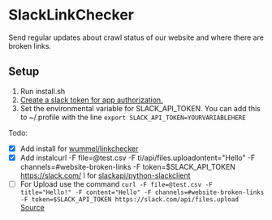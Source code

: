# SlackLinkChecker

Send regular updates about crawl status of our website and where there are broken links.

## Setup
1. Run install.sh
2. [Create a slack token for app authorization. ](https://get.slack.help/hc/en-us/articles/215770388-Create-and-regenerate-API-tokens)
3. Set the environmental variable for SLACK_API_TOKEN.  You can add this to ~/.profile with the line `export SLACK_API_TOKEN=YOURVARIABLEHERE`

Todo:
* [x] Add install for [wummel/linkchecker](https://github.com/wummel/linkchecker)
* [x] Add instalcurl -F file=@test.csv -F ti/api/files.uploadontent="Hello" -F channels=#website-broken-links -F token=$SLACK_API_TOKEN https://slack.com/
l for [slackapi/python-slackclient](https://github.com/slackapi/python-slackclient)
* [ ] For Upload use the command `curl -F file=@test.csv -F title="Hello!" -F content="Hello" -F channels=#website-broken-links -F token=$SLACK_API_TOKEN https://slack.com/api/files.upload `  [Source](https://api.slack.com/methods/files.upload)
